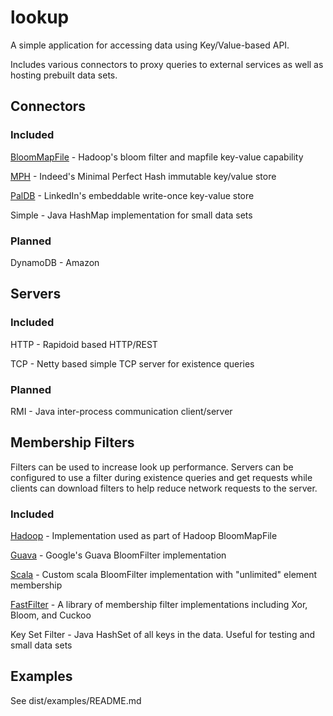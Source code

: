 # lookup
 
A simple application for accessing data using Key/Value-based API.

Includes various connectors to proxy queries to external services as well as hosting prebuilt data sets.
 
## Connectors

### Included
[BloomMapFile](https://hadoop.apache.org/docs/r2.10.0/api/org/apache/hadoop/io/BloomMapFile.html
) - Hadoop's bloom filter and mapfile key-value capability 

[MPH](https://github.com/indeedeng/mph-table) - Indeed's Minimal Perfect Hash immutable key/value store

[PalDB](https://github.com/linkedin/PalDB) - LinkedIn's embeddable write-once key-value store

Simple - Java HashMap implementation for small data sets

### Planned
DynamoDB - Amazon

## Servers

### Included
HTTP - Rapidoid based HTTP/REST

TCP - Netty based simple TCP server for existence queries

### Planned
RMI - Java inter-process communication client/server

## Membership Filters

Filters can be used to increase look up performance. Servers can be configured to use a filter during existence queries and get requests while clients can download filters to help reduce network requests to the server.

### Included
[Hadoop](https://hadoop.apache.org/docs/r2.10.0/api/org/apache/hadoop/util/bloom/DynamicBloomFilter.html) - Implementation used as part of Hadoop BloomMapFile

[Guava](https://github.com/google/guava/blob/master/guava/src/com/google/common/hash/BloomFilter.java) - Google's Guava BloomFilter implementation

[Scala](https://github.com/alexandrnikitin/bloom-filter-scala) - Custom scala BloomFilter implementation with "unlimited" element membership

[FastFilter](https://github.com/FastFilter/fastfilter_java) - A library of membership filter implementations including Xor, Bloom, and Cuckoo

Key Set Filter - Java HashSet of all keys in the data. Useful for testing and small data sets

## Examples

See dist/examples/README.md